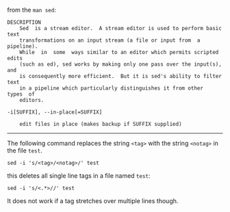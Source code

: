 from the `man sed`:
```
DESCRIPTION
    Sed  is a stream editor.  A stream editor is used to perform basic text
    transformations on an input stream (a file or input from  a  pipeline).
    While  in  some  ways similar to an editor which permits scripted edits
    (such as ed), sed works by making only one pass over the input(s),  and
    is consequently more efficient.  But it is sed's ability to filter text
    in a pipeline which particularly distinguishes it from other  types  of
    editors.
```


```
-i[SUFFIX], --in-place[=SUFFIX]

    edit files in place (makes backup if SUFFIX supplied)
```

---

The following command replaces the string `<tag>` with the string `<notag>` in the file `test`.
```
sed -i 's/<tag>/<notag>/' test
```

this deletes all single line tags in a file named `test`:
```
sed -i 's/<.*>//' test
```
It does not work if a tag stretches over multiple lines though.
